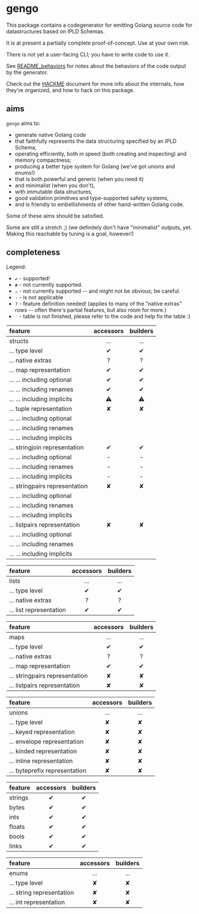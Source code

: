gengo
=====

This package contains a codegenerator for emitting Golang source code
for datastructures based on IPLD Schemas.

It is at present a partially complete proof-of-concept.  Use at your own risk.

There is not yet a user-facing CLI; you have to write code to use it.

See [README_behaviors](README_behaviors.md) for notes about the behaviors of the code output by the generator.

Check out the [HACKME](HACKME.md) document for more info about the internals,
how they're organized, and how to hack on this package.


aims
----

`gengo` aims to:

- generate native Golang code
- that faithfully represents the data structuring specified by an IPLD Schema,
- operating efficiently, both in speed (both creating and inspecting) and memory compactness;
- producing a better type system for Golang (we've got unions and enums!)
- that is both powerful and generic (when you need it)
- and minimalist (when you don't),
- with immutable data structures,
- good validation primitives and type-supported safety systems,
- and is friendly to embellishments of other hand-written Golang code.

Some of these aims should be satisfied.

Some are still a stretch ;)  (we definitely don't have "minimalist" outputs, yet.
Making this reachable by tuning is a goal, however!)


completeness
------------

Legend:

- `✔` - supported!
- `✘` - not currently supported.
- `⚠` - not currently supported -- and might not be obvious; be careful.
- `-` - is not applicable
- `?` - feature definition needed!  (applies to many of the "native extras" rows -- often there's partial features, but also room for more.)
- ` ` - table is not finished, please refer to the code and help fix the table :)

| feature                        | accessors | builders |
|:-------------------------------|:---------:|:--------:|
| structs                        |    ...    |    ...   |
| ... type level                 |     ✔     |     ✔    |
| ... native extras              |     ?     |     ?    |
| ... map representation         |     ✔     |     ✔    |
| ... ... including optional     |     ✔     |     ✔    |
| ... ... including renames      |     ✔     |     ✔    |
| ... ... including implicits    |     ⚠     |     ⚠    |
| ... tuple representation       |     ✘     |     ✘    |
| ... ... including optional     |           |          |
| ... ... including renames      |           |          |
| ... ... including implicits    |           |          |
| ... stringjoin representation  |     ✔     |     ✔    |
| ... ... including optional     |     -     |     -    |
| ... ... including renames      |     -     |     -    |
| ... ... including implicits    |     -     |     -    |
| ... stringpairs representation |     ✘     |     ✘    |
| ... ... including optional     |           |          |
| ... ... including renames      |           |          |
| ... ... including implicits    |           |          |
| ... listpairs representation   |     ✘     |     ✘    |
| ... ... including optional     |           |          |
| ... ... including renames      |           |          |
| ... ... including implicits    |           |          |

| feature                        | accessors | builders |
|:-------------------------------|:---------:|:--------:|
| lists                          |    ...    |    ...   |
| ... type level                 |     ✔     |     ✔    |
| ... native extras              |     ?     |     ?    |
| ... list representation        |     ✔     |     ✔    |

| feature                        | accessors | builders |
|:-------------------------------|:---------:|:--------:|
| maps                           |    ...    |    ...   |
| ... type level                 |     ✔     |     ✔    |
| ... native extras              |     ?     |     ?    |
| ... map representation         |     ✔     |     ✔    |
| ... stringpairs representation |     ✘     |     ✘    |
| ... listpairs representation   |     ✘     |     ✘    |

| feature                        | accessors | builders |
|:-------------------------------|:---------:|:--------:|
| unions                         |    ...    |    ...   |
| ... type level                 |     ✘     |     ✘    |
| ... keyed representation       |     ✘     |     ✘    |
| ... envelope representation    |     ✘     |     ✘    |
| ... kinded representation      |     ✘     |     ✘    |
| ... inline representation      |     ✘     |     ✘    |
| ... byteprefix representation  |     ✘     |     ✘    |

| feature                        | accessors | builders |
|:-------------------------------|:---------:|:--------:|
| strings                        |     ✔     |     ✔    |
| bytes                          |     ✔     |     ✔    |
| ints                           |     ✔     |     ✔    |
| floats                         |     ✔     |     ✔    |
| bools                          |     ✔     |     ✔    |
| links                          |     ✔     |     ✔    |

| feature                        | accessors | builders |
|:-------------------------------|:---------:|:--------:|
| enums                          |    ...    |    ...   |
| ... type level                 |     ✘     |     ✘    |
| ... string representation      |     ✘     |     ✘    |
| ... int representation         |     ✘     |     ✘    |
